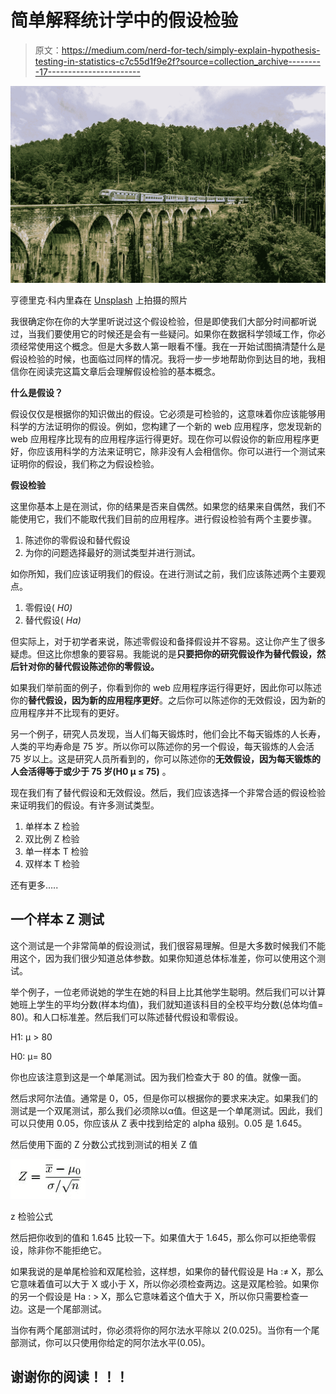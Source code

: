# 简单解释统计学中的假设检验

> 原文：<https://medium.com/nerd-for-tech/simply-explain-hypothesis-testing-in-statistics-c7c55d1f9e2f?source=collection_archive---------17----------------------->

![](img/974352c91b1995388962312a7b14e90b.png)

亨德里克·科内里森在 [Unsplash](https://unsplash.com?utm_source=medium&utm_medium=referral) 上拍摄的照片

我很确定你在你的大学里听说过这个假设检验，但是即使我们大部分时间都听说过，当我们要使用它的时候还是会有一些疑问。如果你在数据科学领域工作，你必须经常使用这个概念。但是大多数人第一眼看不懂。我在一开始试图搞清楚什么是假设检验的时候，也面临过同样的情况。我将一步一步地帮助你到达目的地，我相信你在阅读完这篇文章后会理解假设检验的基本概念。

**什么是假设？**

假设仅仅是根据你的知识做出的假设。它必须是可检验的，这意味着你应该能够用科学的方法证明你的假设。例如，您构建了一个新的 web 应用程序，您发现新的 web 应用程序比现有的应用程序运行得更好。现在你可以假设你的新应用程序更好，你应该用科学的方法来证明它，除非没有人会相信你。你可以进行一个测试来证明你的假设，我们称之为假设检验。

**假设检验**

这里你基本上是在测试，你的结果是否来自偶然。如果您的结果来自偶然，我们不能使用它，我们不能取代我们目前的应用程序。进行假设检验有两个主要步骤。

1.  陈述你的零假设和替代假设
2.  为你的问题选择最好的测试类型并进行测试。

如你所知，我们应该证明我们的假设。在进行测试之前，我们应该陈述两个主要观点。

1.  零假设( *H0)*
2.  替代假设( *Ha)*

但实际上，对于初学者来说，陈述零假设和备择假设并不容易。这让你产生了很多疑虑。但这比你想象的要容易。我能说的是**只要把你的研究假设作为替代假设，然后针对你的替代假设陈述你的零假设。**

如果我们举前面的例子，你看到你的 web 应用程序运行得更好，因此你可以陈述你的**替代假设，因为新的应用程序更好**。之后你可以陈述你的无效假设，因为新的应用程序并不比现有的更好。

另一个例子，研究人员发现，当人们每天锻炼时，他们会比不每天锻炼的人长寿，人类的平均寿命是 75 岁。所以你可以陈述你的另一个假设，每天锻炼的人会活 75 岁以上。这是研究人员所看到的，你可以陈述你的**无效假设，因为每天锻炼的人会活得等于或少于 75 岁(H0 μ ≤ 75)** 。

现在我们有了替代假设和无效假设。然后，我们应该选择一个非常合适的假设检验来证明我们的假设。有许多测试类型。

1.  单样本 Z 检验
2.  双比例 Z 检验
3.  单一样本 T 检验
4.  双样本 T 检验

还有更多…..

## **一个样本 Z 测试**

这个测试是一个非常简单的假设测试，我们很容易理解。但是大多数时候我们不能用这个，因为我们很少知道总体参数。如果你知道总体标准差，你可以使用这个测试。

举个例子，一位老师说她的学生在她的科目上比其他学生聪明。然后我们可以计算她班上学生的平均分数(样本均值)，我们就知道该科目的全校平均分数(总体均值= 80)。和人口标准差。然后我们可以陈述替代假设和零假设。

H1: μ > 80

H0: μ= 80

你也应该注意到这是一个单尾测试。因为我们检查大于 80 的值。就像一面。

然后求阿尔法值。通常是 0，05，但是你可以根据你的要求来决定。如果我们的测试是一个双尾测试，那么我们必须除以α值。但这是一个单尾测试。因此，我们可以只使用 0.05，你应该从 Z 表中找到给定的 alpha 级别。0.05 是 1.645。

然后使用下面的 Z 分数公式找到测试的相关 Z 值

![](img/58b3dc26b6b0d70b2b3d94a16ec902cc.png)

z 检验公式

然后把你收到的值和 1.645 比较一下。如果值大于 1.645，那么你可以拒绝零假设，除非你不能拒绝它。

如果我说的是单尾检验和双尾检验，这样想，如果你的替代假设是 Ha :≠ X，那么它意味着值可以大于 X 或小于 X，所以你必须检查两边。这是双尾检验。如果你的另一个假设是 Ha : > X，那么它意味着这个值大于 X，所以你只需要检查一边。这是一个尾部测试。

当你有两个尾部测试时，你必须将你的阿尔法水平除以 2(0.025)。当你有一个尾部测试，你可以只使用你给定的阿尔法水平(0.05)。

## 谢谢你的阅读！！！